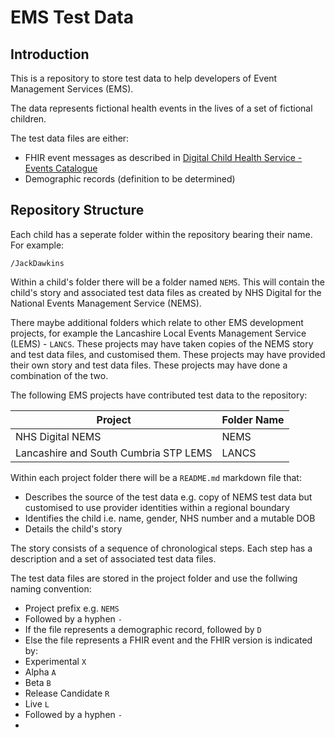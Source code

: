 # EMS Test Data
## Introduction
This is a repository to store test data to help developers of Event Management Services (EMS).

The data represents fictional health events in the lives of a set of fictional children.

The test data files are either:
* FHIR event messages as described in [Digital Child Health Service - Events Catalogue](https://nhsconnect.github.io/Digital-Child-Health/Generated/Chapter.1.About/index.html)
* Demographic records (definition to be determined)

## Repository Structure
Each child has a seperate folder within the repository bearing their name. For example:
```
/JackDawkins
```
Within a child's folder there will be a folder named `NEMS`. This will contain the child's story and associated test data files as created by NHS Digital for the National Events Management Service (NEMS).

There maybe additional folders which relate to other EMS development projects, for example the Lancashire Local Events Management Service (LEMS) - `LANCS`. These projects may have taken copies of the NEMS story and test data files, and customised them. These projects may have provided their own story and test data files. These projects may have done a combination of the two.

The following EMS projects have contributed test data to the repository:

| Project | Folder Name  |
|----------|-------|
| NHS Digital NEMS       | NEMS   |
| Lancashire and South Cumbria STP LEMS | LANCS  |

Within each project folder there will be a `README.md` markdown file that:
* Describes the source of the test data e.g. copy of NEMS test data but customised to use provider identities within a regional boundary
* Identifies the child i.e. name, gender, NHS number and a mutable DOB
* Details the child's story

The story consists of a sequence of chronological steps. Each step has a description and a set of associated test data files.

The test data files are stored in the project folder and use the follwing naming convention:
* Project prefix e.g. `NEMS`
* Followed by a hyphen `-`
* If the file represents a demographic record, followed by `D`
* Else the file represents a FHIR event and the FHIR version is indicated by:
 * Experimental `X`
 * Alpha `A`
 * Beta `B`
 * Release Candidate `R`
 * Live `L`
* Followed by a hyphen `-`
*
